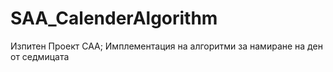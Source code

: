 # SAA_CalenderAlgorithm
 Изпитен Проект САА; Имплементация на алгоритми за намиране на ден от седмицата

